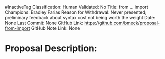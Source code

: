 #InactiveTag
Classification:
Human Validated: No
Title: from ... import
Champions: Bradley Farias
Reason for Withdrawal: Never presented; preliminary feedback about syntax cost not being worth the weight
Date: None
Last Commit: None
GitHub Link: https://github.com/bmeck/proposal-from-import
GitHub Note Link: None

# Proposal Description:
